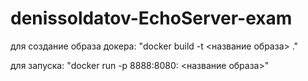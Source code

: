 # denissoldatov-EchoServer-exam

для создание образа докера: "docker build -t <название образа> ."

для запуска: "docker run -p 8888:8080: <название образа>"
